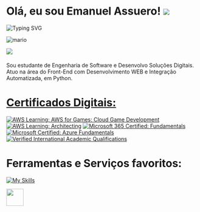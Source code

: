 Olá, eu sou Emanuel Assuero! ![](https://user-images.githubusercontent.com/18350557/176309783-0785949b-9127-417c-8b55-ab5a4333674e.gif)
=========================================================================================================================================
![Typing SVG](https://readme-typing-svg.demolab.com?font=Fira+Code&duration=5000&pause=1000&color=9046FF&width=435&lines=Sejam+Bem+Vindos!!!)

![mario](https://user-images.githubusercontent.com/10498744/210012254-234538ff-d198-48aa-8964-37e6fd45d227.gif)

<a href="https://www.github.com/Assu3ro" rel="noreferrer"><img src="https://img.shields.io/github/followers/Assu3ro?logo=githubx&style=for-the-badge&color=9046FF&labelColor=9046FF&label=GITHUB+FOLOWERS"></a>
&nbsp;
<br><br>
Sou estudante de Engenharia de Software e Desenvolvo Soluções Digitais.
<br>
Atuo na área do Front-End com Desenvolvimento WEB e Integração Automatizada, em Python.
<br>
<a href="https://github.com/Assu3ro">


</div>

# Certificados Digitais:

[![AWS Learning: AWS for Games: Cloud Game Development](https://images.credly.com/size/130x130/images/1e1e332c-cbe5-4358-9491-748cc5c5d15f/image.png)](https://www.credly.com/badges/a2450a87-54d6-4cf0-99ca-22163530f33a "AWS Learning: AWS for Games: Cloud Game Development")
[![AWS Learning: Architecting](https://images.credly.com/size/130x130/images/519a6dba-f145-4c1a-85a2-1d173d6898d9/image.png)](https://www.credly.com/badges/ad2082cf-bf19-4054-ab27-89e762a8f24d "AWS Learning: Architecting")
[![Microsoft 365 Certified: Fundamentals](https://images.credly.com/size/130x130/images/0c6d9839-f468-4adc-987d-5cfae4a9ee67/image.png)](https://www.credly.com/badges/ebbd0494-5d31-4498-b36c-65478a4e3421 "Microsoft 365 Certified: Fundamentals")
[![Microsoft Certified: Azure Fundamentals](https://images.credly.com/size/130x130/images/be8fcaeb-c769-4858-b567-ffaaa73ce8cf/image.png)](https://www.credly.com/badges/6871ee3c-b12a-4965-830c-ff744532c723/ "Microsoft Certified: Azure Fundamentals")
[![Verified International Academic Qualifications](https://images.credly.com/size/130x130/images/0ab5b829-02ae-4a73-ac82-ab9798fb76e9/157a788a3a7d3880f574c2cdaf0b97d5.png)](https://www.credly.com/badges/3dd7feaa-a182-4ed3-beb8-a639b086f46e "Verified International Academic Qualifications")


# Ferramentas e Serviços favoritos:

[![My Skills](https://skillicons.dev/icons?i=python,linux,raspberrypi,nodejs,aws,azure,mysql,github,figma,html,css,wordpress,atom,vscode)]((https://github.com/Assu3ro))
</div>
<img src="https://cdn.jsdelivr.net/gh/devicons/devicon/icons/git/git-original.svg" width="45" height="45"/>
